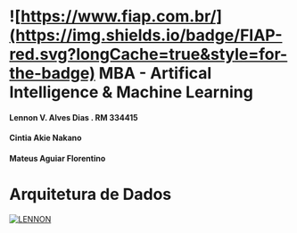 # ![https://www.fiap.com.br/](https://img.shields.io/badge/FIAP-red.svg?longCache=true&style=for-the-badge) MBA - Artifical Intelligence & Machine Learning
#### Lennon V. Alves Dias . RM 334415
#### Cintia Akie Nakano
#### Mateus Aguiar Florentino

# Arquitetura de Dados

[![LENNON](https://img.shields.io/badge/desenvolvido%20por-LENNON-red.svg?longCache=true&style=for-the-badge)](https://lennonalves.com.br)
